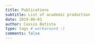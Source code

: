```yaml
---
title: Publications
subtitle: List of academic production
date: 2019-06-01
author: Cassio Batista
type: tags # workaround :)
comments: false
---
```


